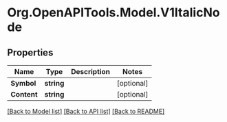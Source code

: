 # Org.OpenAPITools.Model.V1ItalicNode

## Properties

Name | Type | Description | Notes
------------ | ------------- | ------------- | -------------
**Symbol** | **string** |  | [optional] 
**Content** | **string** |  | [optional] 

[[Back to Model list]](../README.md#documentation-for-models) [[Back to API list]](../README.md#documentation-for-api-endpoints) [[Back to README]](../README.md)

